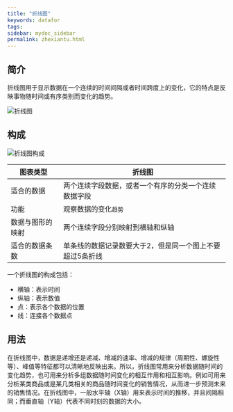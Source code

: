 ```yaml
---
title: "折线图"
keywords: datafor
tags:
sidebar: mydoc_sidebar
permalink: zhexiantu.html
---
```



## 简介

折线图用于显示数据在一个连续的时间间隔或者时间跨度上的变化，它的特点是反映事物随时间或有序类别而变化的趋势。

![折线图](https://datafor123.github.io/images/shujuzujian/zhexiantu/1.PNG)

## 构成



![折线图构成](https://datafor123.github.io/images/shujuzujian/zhexiantu/2.png)

| 图表类型         | 折线图                                                   |
| ---------------- | -------------------------------------------------------- |
| 适合的数据       | 两个连续字段数据，或者一个有序的分类一个连续数据字段     |
| 功能             | 观察数据的变化`趋势`                                     |
| 数据与图形的映射 | 两个连续字段分别映射到横轴和纵轴                         |
| 适合的数据条数   | 单条线的数据记录数要大于2，但是同一个图上不要超过5条折线 |

一个折线图的构成包括：

- 横轴：表示时间
- 纵轴：表示数值
- 点：表示各个数据的位置
- 线：连接各个数据点


## 用法

在折线图中，数据是递增还是递减、增减的速率、增减的规律（周期性、螺旋性等）、峰值等特征都可以清晰地反映出来。所以，折线图常用来分析数据随时间的变化趋势，也可用来分析多组数据随时间变化的相互作用和相互影响。例如可用来分析某类商品或是某几类相关的商品随时间变化的销售情况，从而进一步预测未来的销售情况。在折线图中，一般水平轴（X轴）用来表示时间的推移，并且间隔相同；而垂直轴（Y轴）代表不同时刻的数据的大小。
